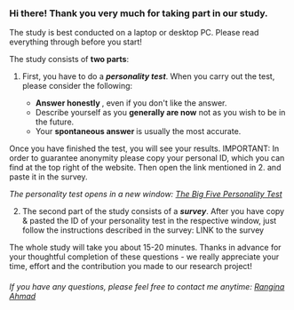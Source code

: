 <h3>Hi there! Thank you very much for taking part in our study. </h3>

The study is best conducted on a laptop or desktop PC. Please read everything through before you start!

The study consists of <b>two parts</b>:

1. First, you have to do a <i><b>personality test</b></i>. When you carry out the test, please consider the following:

      - <b> Answer honestly </b>, even if you don't like the answer.
      - Describe yourself as you <b>generally are now</b> not as you wish to be in the future.
      - Your <b>spontaneous answer </b> is usually the most accurate. 
  
Once you have finished the test, you will see your results. IMPORTANT: In order to guarantee anonymity please copy your       personal ID, which you can find at the top right of the website. Then open the link mentioned in 2. and paste it in the       survey. 

<i>The personality test opens in a new window: <a href="https://bigfive-test.com/"> The Big Five Personality Test</a></i>
  
2. The second part of the study consists of a <i><b>survey</b></i>. After you have copy & pasted the ID of your personality test in the respective window, just follow the instructions described in the survey: LINK to the survey

The whole study will take you about 15-20 minutes. Thanks in advance for your thoughtful completion of these questions - we really appreciate your time, effort and the contribution you made to our research project!

<h6>If you have any questions, please feel free to contact me anytime: <a href="https://www.tu-braunschweig.de/wi2/team/rahmad/" target="_blank">Rangina Ahmad</a></h6>

